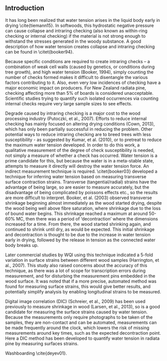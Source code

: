 ## Introduction

It has long been realized that water tension arises in the liquid body early in drying \cite{tiemann15}. In softwoods, this hydrostatic negative pressure can cause collapse and intraring checking (also known as within-ring checking or internal checking) if the material is not strong enough to withstand the stresses generated in the woody substance. A good description of how water tension creates collapse and intraring checking can be found in \citet{booker94}. 

Because specific conditions are required to create intraring checks – a combination of weak cell walls (caused by genetics, or conditions during tree growth), and high water tension (Booker, 1994), simply counting the number of checks formed makes it difficult to disentangle the various factors contributing to it. Also, even very low incidences of checking have a major economic impact on producers. For New Zealand radiata pine, checking affecting more than 5% of boards is considered unacceptable. Scientific studies trying to quantify such isolated occurrences via counting internal checks require very large sample sizes to see effects.   

Degrade caused by intraring checking is a major cost to the wood processing industry (Putoczki, et al., 2007). Efforts to reduce internal checking has mainly focused on altering drying conditions (Cown, 2013), which has only been partially successful in reducing the problem. Other potential ways to reduce intraring checking are to breed trees with less susceptibility - as suggested by Kumar, et al. (2010), or to pretreat to reduce the maximum water tension developed. In order to do this work, a qualitative measurement of the degree of check susceptibility is needed, not simply a measure of whether a check has occurred. Water tension is a prime candidate for this, but because the water is in a meta-stable state, attempts to measure it directly will destroy the water tension force. An indirect measurement technique is required. \citet{booker03} developed a technique for inferring water tension based on measuring transverse surface contraction strains. Transverse (tangential/radial) strains have the advantage of being large, so are easier to measure accurately, but the disadvantage of being complicated by poissons effects etc., so the results are more difficult to interpret. Booker, et al. (2003) observed transverse shrinkage beginning almost immediately as the wood started drying, despite the wood being well above fibre saturation, where shrinkage due to the loss of bound water begins. This shrinkage reached a maximum at around 50-60% MC, then there was a period of ‘decontraction’ where the dimensions increased for a time. From there, the wood started shrinking again, and continued to shrink until dry, as would be expected. This initial shrinkage and decontraction is thought to be due to the increase in water tension early in drying, followed by the release in tension as the connected water body breaks up. 

Later commercial studies by WQI using this technique indicated a 5-fold variation in surface strains between different wood samples (Harrington, et al., 2007). This study also raised concerns about the accuracy of this technique, as there was a lot of scope for transcription errors during measurement, and for disturbing the measurement pins embedded in the wood surface. It was noted that if a more precise, automated method was found for measuring surface strains, this would give better results, and potentially simplify analysis by enabling longitudinal strains to be measured. 

Digital image correlation (DIC) (Schreier, et al., 2009) has been used previously to measure shrinkage in wood (Larsen, et al., 2013), so is a good candidate for measuring the surface strains caused by water tension. Because the measurements only require photographs to be taken of the samples, they are non-contact and can be automated, measurements can be made frequently around the clock, which lowers the risk of missing measurements around key times, such as the expected decontraction point. Here a DIC method has been developed to quantify water tension in radiata pine by measuring surfaces strains. 




Washboarding \cite{deyev01}.


  
  
  
  
  
  
  
